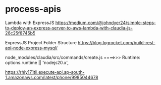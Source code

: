 # process-apis

Lambda with ExpressJS 
https://medium.com/@johndyer24/simple-steps-to-deploy-an-express-server-to-aws-lambda-with-claudia-js-26c25f8745b5

ExpressJS Project Folder Structure
https://blog.logrocket.com/build-rest-api-node-express-mysql/


node_modules/claudia/src/commands/create.js ====>>> Runtime: options.runtime || 'nodejs20.x',

https://rhiy171tll.execute-api.ap-south-1.amazonaws.com/latest/phone/9985044678